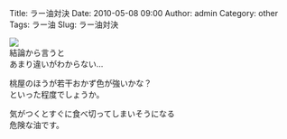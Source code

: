 Title: ラー油対決
Date: 2010-05-08 09:00
Author: admin
Category: other
Tags: ラー油
Slug: ラー油対決

[![](http://farm5.static.flickr.com/4023/4579539295_65932ac5d3_m.jpg)](http://www.flickr.com/photos/46200029@N06/4579539295/)  
結論から言うと  
あまり違いがわからない…

桃屋のほうが若干おかず色が強いかな？  
といった程度でしょうか。

気がつくとすぐに食べ切ってしまいそうになる  
危険な油です。

